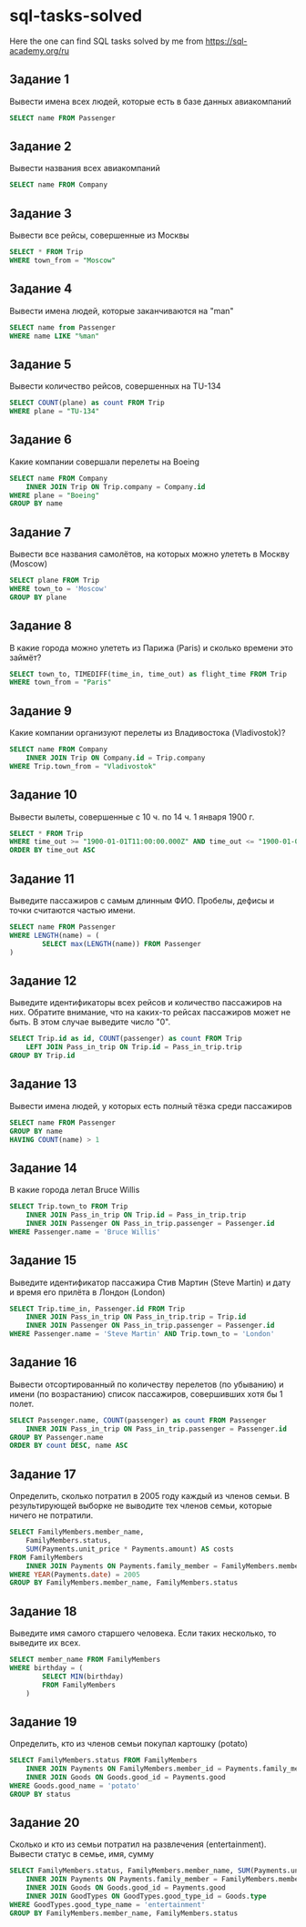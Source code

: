 # sql-tasks-solved
Here the one can find SQL tasks solved by me from https://sql-academy.org/ru

## Задание 1

Вывести имена всех людей, которые есть в базе данных авиакомпаний
```sql
SELECT name FROM Passenger
```  

## Задание 2

Вывести названия всеx авиакомпаний
```sql
SELECT name FROM Company
```  
 
## Задание 3

Вывести все рейсы, совершенные из Москвы
```sql
SELECT * FROM Trip
WHERE town_from = "Moscow"
```

## Задание 4

Вывести имена людей, которые заканчиваются на "man"
```sql
SELECT name from Passenger
WHERE name LIKE "%man"
```  

## Задание 5

Вывести количество рейсов, совершенных на TU-134
```sql
SELECT COUNT(plane) as count FROM Trip 
WHERE plane = "TU-134"
```  
 
## Задание 6

Какие компании совершали перелеты на Boeing
```sql
SELECT name FROM Company
	INNER JOIN Trip ON Trip.company = Company.id
WHERE plane = "Boeing"
GROUP BY name
```

## Задание 7

Вывести все названия самолётов, на которых можно улететь в Москву (Moscow)
```sql
SELECT plane FROM Trip
WHERE town_to = 'Moscow'
GROUP BY plane
```  

## Задание 8

В какие города можно улететь из Парижа (Paris) и сколько времени это займёт?
```sql
SELECT town_to, TIMEDIFF(time_in, time_out) as flight_time FROM Trip
WHERE town_from = "Paris"
```  
 
## Задание 9

Какие компании организуют перелеты из Владивостока (Vladivostok)?
```sql
SELECT name FROM Company
    INNER JOIN Trip ON Company.id = Trip.company
WHERE Trip.town_from = "Vladivostok"
```

## Задание 10

Вывести вылеты, совершенные с 10 ч. по 14 ч. 1 января 1900 г.
```sql
SELECT * FROM Trip 
WHERE time_out >= "1900-01-01T11:00:00.000Z" AND time_out <= "1900-01-01T14:00:00.000Z"
ORDER BY time_out ASC 
```  

## Задание 11

Выведите пассажиров с самым длинным ФИО. Пробелы, дефисы и точки считаются частью имени.
```sql
SELECT name FROM Passenger
WHERE LENGTH(name) = (
		SELECT max(LENGTH(name)) FROM Passenger
)
```  
 
## Задание 12

Выведите идентификаторы всех рейсов и количество пассажиров на них. Обратите внимание, что на каких-то рейсах пассажиров может не быть. В этом случае выведите число "0".
```sql
SELECT Trip.id as id, COUNT(passenger) as count FROM Trip
	LEFT JOIN Pass_in_trip ON Trip.id = Pass_in_trip.trip
GROUP BY Trip.id
```

## Задание 13

Вывести имена людей, у которых есть полный тёзка среди пассажиров
```sql
SELECT name FROM Passenger
GROUP BY name 
HAVING COUNT(name) > 1 
```  

## Задание 14

В какие города летал Bruce Willis
```sql
SELECT Trip.town_to FROM Trip
    INNER JOIN Pass_in_trip ON Trip.id = Pass_in_trip.trip
    INNER JOIN Passenger ON Pass_in_trip.passenger = Passenger.id
WHERE Passenger.name = 'Bruce Willis'
```  
 
## Задание 15

Выведите идентификатор пассажира Стив Мартин (Steve Martin) и дату и время его прилёта в Лондон (London)
```sql
SELECT Trip.time_in, Passenger.id FROM Trip
	INNER JOIN Pass_in_trip ON Pass_in_trip.trip = Trip.id
	INNER JOIN Passenger ON Pass_in_trip.passenger = Passenger.id
WHERE Passenger.name = 'Steve Martin' AND Trip.town_to = 'London'
```

## Задание 16

Вывести отсортированный по количеству перелетов (по убыванию) и имени (по возрастанию) список пассажиров, совершивших хотя бы 1 полет.
```sql
SELECT Passenger.name, COUNT(passenger) as count FROM Passenger
    INNER JOIN Pass_in_trip ON Pass_in_trip.passenger = Passenger.id
GROUP BY Passenger.name  
ORDER BY count DESC, name ASC
```


## Задание 17

Определить, сколько потратил в 2005 году каждый из членов семьи. В результирующей выборке не выводите тех членов семьи, которые ничего не потратили.
```sql
SELECT FamilyMembers.member_name,
	FamilyMembers.status,
	SUM(Payments.unit_price * Payments.amount) AS costs
FROM FamilyMembers
	INNER JOIN Payments ON Payments.family_member = FamilyMembers.member_id
WHERE YEAR(Payments.date) = 2005
GROUP BY FamilyMembers.member_name, FamilyMembers.status
```

## Задание 18

Выведите имя самого старшего человека. Если таких несколько, то выведите их всех.
```sql
SELECT member_name FROM FamilyMembers
WHERE birthday = (
		SELECT MIN(birthday)
		FROM FamilyMembers
	)
```

## Задание 19

Определить, кто из членов семьи покупал картошку (potato)
```sql
SELECT FamilyMembers.status FROM FamilyMembers
    INNER JOIN Payments ON FamilyMembers.member_id = Payments.family_member
    INNER JOIN Goods ON Goods.good_id = Payments.good
WHERE Goods.good_name = 'potato'
GROUP BY status
```

## Задание 20

Сколько и кто из семьи потратил на развлечения (entertainment). Вывести статус в семье, имя, сумму
```sql
SELECT FamilyMembers.status, FamilyMembers.member_name, SUM(Payments.unit_price * Payments.amount) as costs FROM FamilyMembers
    INNER JOIN Payments ON Payments.family_member = FamilyMembers.member_id
    INNER JOIN Goods ON Goods.good_id = Payments.good
    INNER JOIN GoodTypes ON GoodTypes.good_type_id = Goods.type
WHERE GoodTypes.good_type_name = 'entertainment'
GROUP BY FamilyMembers.member_name, FamilyMembers.status
```